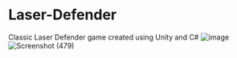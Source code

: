 # Laser-Defender
 Classic Laser Defender game created using Unity and C# 
![image](https://user-images.githubusercontent.com/58221605/127157648-6250038f-3c46-4e57-915b-8754df3b532a.png)
![Screenshot (479)](https://user-images.githubusercontent.com/58221605/127157719-36185100-1599-4469-84b8-b9f31e5d0f60.png)

